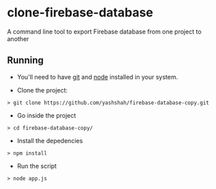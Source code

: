 # clone-firebase-database

A command line tool to export Firebase database from one project to another

## Running

- You'll need to have [git](https://git-scm.com/) and [node](https://nodejs.org/en/) installed in your system.

- Clone the project:

```
> git clone https://github.com/yashshah/firebase-database-copy.git
```

- Go inside the project

```
> cd firebase-database-copy/
```

- Install the depedencies

```
> npm install
```

- Run the script

```
> node app.js
```

